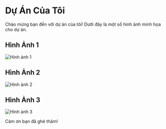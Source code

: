 # Dự Án Của Tôi

Chào mừng bạn đến với dự án của tôi! Dưới đây là một số hình ảnh minh họa cho dự án.

## Hình Ảnh 1
![Hình ảnh 1]([https://github.com/username/repo/raw/main/image1.png](demo/home%20page.png))

## Hình Ảnh 2
![Hình ảnh 2]([https://github.com/username/repo/raw/main/image2.png](https://github.com/nguyenquanghuy12345678/DACS2/blob/master/demo/booking%20page.png))

## Hình Ảnh 3
![Hình ảnh 3]([https://github.com/username/repo/raw/main/image3.png](https://github.com/nguyenquanghuy12345678/DACS2/blob/master/demo/admin%20page.png))

Cảm ơn bạn đã ghé thăm!
